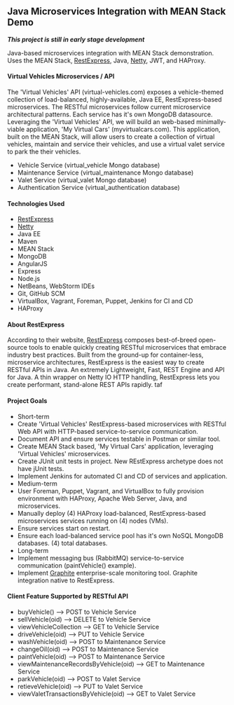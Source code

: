 ## Java Microservices Integration with MEAN Stack Demo
**_This project is still in early stage development_**

Java-based microservices integration with MEAN Stack demonstration. Uses the MEAN Stack, [RestExpress](https://github.com/RestExpress), Java, [Netty](http://netty.io/), JWT, and HAProxy.

#### Virtual Vehicles Microservices / API
The 'Virtual Vehicles' API (virtual-vehicles.com) exposes a vehicle-themed collection of load-balanced, highly-available, Java EE, RestExpress-based microservices. The RESTful microservices follow current microservice architectural patterns. Each service has it's own MongoDB datasource.  
Leveraging the 'Virtual Vehicles' API, we will build an web-based minimally-viable application, 'My Virtual Cars' (myvirtualcars.com). This application, built on the MEAN Stack, will allow users to create a collection of virtual vehicles, maintain and service their vehicles, and use a virtual valet service to park the their vehicles.
* Vehicle Service (virtual_vehicle Mongo database)
* Maintenance Service (virtual_maintenance Mongo database)
* Valet Service (virtual_valet Mongo database)
* Authentication Service (virtual_authentication database)

#### Technologies Used
* [RestExpress](http://search.maven.org/#artifactdetails%7Ccom.strategicgains.archetype%7Crestexpress-mongodb%7C1.15%7Cmaven-archetype)
* [Netty](http://netty.io/)
* Java EE
* Maven
* MEAN Stack
 * MongoDB
 * AngularJS
 * Express
 * Node.js
* NetBeans, WebStorm IDEs
* Git, GitHub SCM
* VirtualBox, Vagrant, Foreman, Puppet, Jenkins for CI and CD
* HAProxy

#### About RestExpress
According to their website, [RestExpress](https://github.com/RestExpress) composes best-of-breed open-source tools to enable quickly creating RESTful microservices that embrace industry best practices. Built from the ground-up for container-less, microservice architectures, RestExpress is the easiest way to create RESTful APIs in Java. An extremely Lightweight, Fast, REST Engine and API for Java. A thin wrapper on Netty IO HTTP handling, RestExpress lets you create performant, stand-alone REST APIs rapidly.
taf
#### Project Goals
* Short-term
 * Create 'Virtual Vehicles' RestExpress-based microservices with RESTful Web API with HTTP-based service-to-service communication.
 * Document API and ensure services testable in Postman or similar tool.
 * Create MEAN Stack based, 'My Virtual Cars' application, leveraging 'Virtual Vehicles' microservices.
 * Create JUnit unit tests in project. New REstExpress archetype does not have jUnit tests.
 * Implement Jenkins for automated CI and CD of services and application.
* Medium-term
 * User Foreman, Puppet, Vagrant, and VirtualBox to fully provision environment with HAProxy, Apache Web Server, Java, and microservices.
 * Manually deploy (4) HAProxy load-balanced, RestExpress-based microservices services running on (4) nodes (VMs).
 * Ensure services start on restart.
 * Ensure each load-balanced service pool has it's own NoSQL MongoDB databases. (4) total databases.
* Long-term
 * Implement messaging bus (RabbitMQ) service-to-service communication (paintVehicle() example).
 * Implement [Graphite](http://graphite.readthedocs.org/en/latest/overview.html) enterprise-scale monitoring tool. Graphite integration native to RestExpress.

 #### Client Feature Supported by RESTful API
 * buyVehicle() --> POST to Vehicle Service
 * sellVehicle(oid) --> DELETE to Vehicle Service
 * viewVehicleCollection --> GET to Vehicle Service
 * driveVehicle(oid) --> PUT to Vehicle Service
 * washVehicle(oid) --> POST to Maintenance Service
 * changeOil(oid) --> POST to Maintenance Service
 * paintVehicle(oid) --> POST to Maintenance Service
 * viewMaintenanceRecordsByVehicle(oid) --> GET to Maintenance Service
 * parkVehicle(oid) --> POST to Valet Service
 * retieveVehicle(oid) --> PUT to Valet Service
 * viewValetTransactionsByVehicle(oid) --> GET to Valet Service